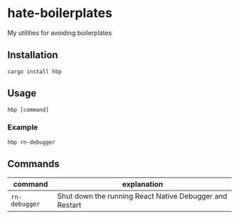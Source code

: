 # hate-boilerplates

My utilities for avoiding boilerplates

## Installation

```
cargo install hbp
```

## Usage

```
hbp [command]
```

### Example

```
hbp rn-debugger
```

## Commands

| command       | explanation                                             |
| ------------- | ------------------------------------------------------- |
| `rn-debugger` | Shut down the running React Native Debugger and Restart |
